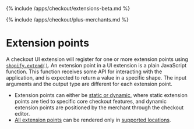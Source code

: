 {% include /apps/checkout/extensions-beta.md %}

{% include /apps/checkout/plus-merchants.md %}

# Extension points

A checkout UI extension will register for one or more extension points using [`shopify.extend()`](./globals.md). An extension point in a UI extension is a plain JavaScript function. This function receives some API for interacting with the application, and is expected to return a value in a specific shape. The input arguments and the output type are different for each extension point.

- Extension points can either be [static or dynamic](https://shopify.dev/api/checkout-extensions/checkout#extension-points), where static extension points are tied to specific core checkout features, and dynamic extension points are positioned by the merchant through the checkout editor.
- [All extension points](https://shopify.dev/api/checkout-extensions/checkout/extension-points/api) can be rendered only in [supported locations](https://shopify.dev/api/checkout-extensions/checkout#supported-locations).
